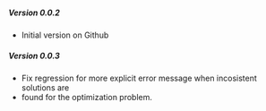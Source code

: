 ##### Version 0.0.2
* Initial version on Github
##### Version 0.0.3
* Fix regression for more explicit error message when incosistent solutions are 
* found for the optimization problem.